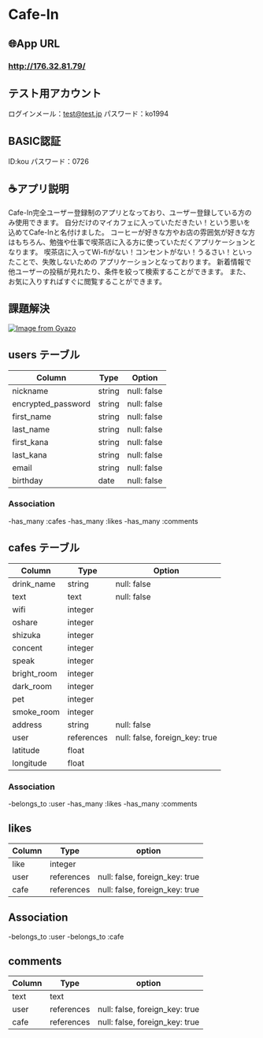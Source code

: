 # Cafe-In

## 🌐App URL

### **http://176.32.81.79/**

## テスト用アカウント
ログインメール：test@test.jp
パスワード：ko1994
## BASIC認証
ID:kou
パスワード：0726

## ☕️アプリ説明
Cafe-In完全ユーザー登録制のアプリとなっており、ユーザー登録している方のみ使用できます。
自分だけのマイカフェに入っていただきたい！という思いを込めてCafe-Inと名付けました。
コーヒーが好きな方やお店の雰囲気が好きな方はもちろん、勉強や仕事で喫茶店に入る方に使っていただくアプリケーションとなります。
喫茶店に入ってWi-fiがない！コンセントがない！うるさい！といったことで、失敗しないための
アプリケーションとなっております。
新着情報で他ユーザーの投稿が見れたり、条件を絞って検索することができます。
また、お気に入りすればすぐに閲覧することができます。


## 課題解決


[![Image from Gyazo](https://i.gyazo.com/8c14b459783fde7f9b1db950389c247f.jpg)](https://gyazo.com/8c14b459783fde7f9b1db950389c247f)

## users テーブル

| Column               | Type   | Option            |
| -------------------- | ------ | ----------------- |
| nickname             | string | null: false       |
| encrypted_password   | string | null: false       |
| first_name           | string | null: false       |
| last_name            | string | null: false       |
| first_kana           | string | null: false       |
| last_kana            | string | null: false       |
| email                | string | null: false       |
| birthday             | date   | null: false       |

### Association
-has_many :cafes
-has_many :likes
-has_many :comments

## cafes テーブル

| Column               | Type       | Option                         |
| -------------------- | ---------- | ------------------------------ |
| drink_name           | string     | null: false                    |
| text                 | text       | null: false                    |
| wifi                 | integer    |                                |
| oshare               | integer    |                                |
| shizuka              | integer    |                                |
| concent              | integer    |                                |
| speak                | integer    |                                |
| bright_room          | integer    |                                |
| dark_room            | integer    |                                |
| pet                  | integer    |                                |
| smoke_room           | integer    |                                |
| address              | string     | null: false                    |
| user                 | references | null: false, foreign_key: true |
| latitude             | float      |                                |
| longitude            | float      |                                |

### Association
-belongs_to :user
-has_many :likes
-has_many :comments

## likes

| Column              | Type       | option                         |
| ------------------- | ---------- | ------------------------------ |
| like                | integer    |                                |
| user                | references | null: false, foreign_key: true |
| cafe                | references | null: false, foreign_key: true |

## Association
-belongs_to :user
-belongs_to :cafe

## comments

| Column              | Type       | option                         |
| ------------------- | ---------- | ------------------------------ |
| text                | text       |                                |
| user                | references | null: false, foreign_key: true |
| cafe                | references | null: false, foreign_key: true |
